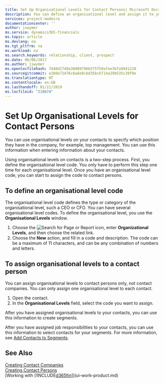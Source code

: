 ```yaml
---
title: Set Up Organisational Levels for Contact Persons| Microsoft Docs
description: You can define an organisational level and assign it to your contact to indicate the position they have in their company, for example, top management.
services: project-madeira
documentationcenter: ''
author: jswymer
ms.service: dynamics365-financials
ms.topic: article
ms.devlang: na
ms.tgt_pltfrm: na
ms.workload: na
ms.search.keywords: relationship, client, prospect
ms.date: 06/06/2017
ms.author: jswymer
ms.openlocfilehash: 7440d2740a30d89796b575f59afee3bfa9941228
ms.sourcegitcommit: e10de72476c6a6e0cbd35bcb714a29b535c39f0e
ms.translationtype: HT
ms.contentlocale: en-GB
ms.lasthandoff: 01/21/2019
ms.locfileid: "218674"
---
```

# <a name="set-up-organizational-levels-for-contact-persons"></a>Set Up Organisational Levels for Contact Persons
You can use organisational levels on your contacts to specify which position they have in the company, for example, top management. You can use this information when entering information about your contacts.

Using organisational levels on contacts is a two-step process. First, you define the organisational level code. You only have to perform this step one time for each organisational level. Once you have an organisational level code, you can start to assign the code to contact persons.

## <a name="to-define-an-organizational-level-code"></a>To define an organisational level code
The organisational level code defines the type or category of the organisational level, such a CEO  or CFO. You can have several organisational level codes. To define the organisational level, you use the **Organisational Levels** window.

1. Choose the ![Search for Page or Report](media/ui-search/search_small.png "Search for Page or Report icon") icon, enter **Organizational Levels**, and then choose the related link.
2. Choose the **New** action, and fill in a code and description. The code can be a maximum of 11 characters, and can be any combination of numbers and letters.

## <a name="to-assign-organizational-levels-to-a-contact-person"></a>To assign organisational levels to a contact person
You can assign organisational levels to contact persons only, not contact companies. You can only assign one organisational level to each contact.

1. Open the contact.
2. In the **Organisational Levels** field, select the code you want to assign.

After you have assigned organisational levels to your contacts, you can use this information to create segments.

After you have assigned job responsibilities to your contacts, you can use this information to select contacts for your segments. For more information, see [Add Contacts to Segments](marketing-add-contact-segment.md).

## <a name="see-also"></a>See Also
[Creating Contact Companies](marketing-create-contact-companies.md)  
[Creating Contact Persons](marketing-create-contact-persons.md)  
[Working with [!INCLUDE[d365fin](includes/d365fin_md.md)]](ui-work-product.md)  
